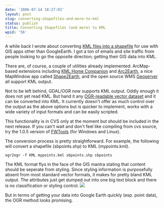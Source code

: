 ```yaml
---
date: '2006-07-14 18:27:03'
layout: post
slug: converting-shapefiles-and-more-to-kml
status: publish
title: Converting Shapefiles (and more) to KML
wpid: '56'
---
```


A while back I wrote about converting [KML files into a shapefile](http://www.perrygeo.net/wordpress/?p=3) for use with GIS apps other than GoogleEarth. I got a ton of emails and site traffic from people looking to go the opposite direction; getting their GIS data into KML. 

There are, of course, a couple of utilities already implemented: ArcMap-based extensions including [KML Home Companion](http://arcscripts.esri.com/details.asp?dbid=14344) and [Arc2Earth](http://www.arc2earth.com/), a nice MapWindow app called [ Shape2Earth](http://interactiveearth.blogspot.com/2006/06/download-shape2earth-beta-2.html), and the open source WMS [Geoserver](http://docs.codehaus.org/display/GEOS/Home) all support KML output. 

Not to be left behind, GDAL/OGR now supports KML output.  Oddly enough it does not yet read KML. But hand it any [OGR-readable vector dataset](http://ogr.maptools.org/ogr_formats.html) and it can be converted into KML. It currently doesn't offer as much control over the output as the above options but is quicker to implement, works with a wide variety of input formats and can be easily scripted.

This functionality is in CVS only at the moment but should be included in the next release. If you can't wait and don't feel like compiling from cvs source, try the 1.0.5 version of [FWTools](http://fwtools.maptools.org/) (for Windows and Linux).

The conversion process is pretty straightforward. For example, the following will convert a shapefile (sbpoints.shp) to KML (mypoints.kml). 


    ogr2ogr -f KML mypoints.kml sbpoints.shp sbpoints


The KML format flys in the face of the GIS mantra stating that content should be seperate from styling. Since styling information is purposefully absent from most standard vector formats, it makes for pretty bland KML output. The attributes just get dumped out into one big text block and there is no classification or styling control.
![](/img/ogrkml.jpg)

 But in terms of getting your data into Google Earth quickly (esp. point data), the OGR method looks promising.

